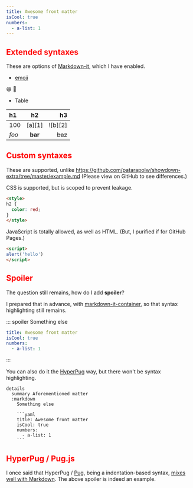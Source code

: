 ```yaml
---
title: Awesome front matter
isCool: true
numbers:
  - a-list: 1
---
```


## Extended syntaxes

These are options of [Markdown-it](https://github.com/markdown-it/markdown-it), which I have enabled.

- [emoji](https://github.com/markdown-it/markdown-it-emoji)

:smile: :100:

- Table

| h1    |    h2   |      h3 |
|:------|:-------:|--------:|
| 100   | [a][1]  | ![b][2] |
| *foo* | **bar** | ~~baz~~ |

## Custom syntaxes

These are supported, unlike <https://github.com/patarapolw/showdown-extra/tree/master/example.md> (Please view on GitHub to see differences.)

CSS is supported, but is scoped to prevent leakage.

```html
<style>
h2 {
  color: red;
}
</style>
```

<style>
h2 {
  color: red;
}
</style>

JavaScript is totally allowed, as well as HTML. (But, I purified if for GitHub Pages.)

```html
<script>
alert('hello')
</script>
```

## Spoiler

The question still remains, how do I add **spoiler**?

I prepared that in advance, with [markdown-it-container](https://github.com/markdown-it/markdown-it-container), so that syntax highlighting still remains.

::: spoiler
Something else

```yaml
title: Awesome front matter
isCool: true
numbers:
  - a-list: 1
```

:::

You can also do it the [HyperPug](https://github.com/patarapolw/hyperpug) way, but there won't be syntax highlighting.

```pug parsed
details
  summary Aforementioned matter
  :markdown
    Something else

    ```yaml
    title: Awesome front matter
    isCool: true
    numbers:
      - a-list: 1
    ```
```

## HyperPug / Pug.js

I once said that HyperPug / [Pug](https://pugjs.org/api/getting-started.html), being a indentation-based syntax, [mixes well with Markdown](https://dev.to/patarapolw/pug-with-markdown-is-magic-yet-underrated-4dla). The above spoiler is indeed an example.
